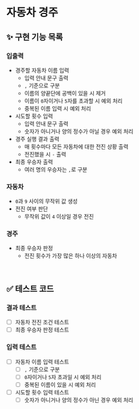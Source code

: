 # 자동차 경주

## ✨ 구현 기능 목록

### 입출력

- 경주할 자동차 이름 입력
  - 입력 안내 문구 출력
  - `,` 기준으로 구분
  - 이름의 양끝단에 공백이 있을 시 제거
  - 이름이 `0`자이거나 `5`자를 초과할 시 예외 처리
  - 중복된 이름 입력 시 예외 처리
- 시도할 횟수 입력
  - 입력 안내 문구 출력
  - 숫자가 아니거나 양의 정수가 아닐 경우 예외 처리
- 경주 실행 결과 출력
  - 매 횟수마다 모든 자동차에 대한 전진 상황 출력
  - 전진했을 시 `-` 출력
- 최종 우승자 출력
  - 여러 명의 우승자는 `,`로 구분

### 자동차

- `0`과 `9` 사이의 무작위 값 생성
- 전진 여부 판단
  - 무작위 값이 `4` 이상일 경우 전진

### 경주

- 최종 우승자 판정
  - 전진 횟수가 가장 많은 하나 이상의 자동차

<br>

## ✅ 테스트 코드

### 결과 테스트

- [ ] 자동차 전진 조건 테스트
- [ ] 최종 우승자 판정 테스트

### 입력 테스트

- [ ] 자동차 이름 입력 테스트
  - [ ] `,` 기준으로 구분
  - [ ] `0`자이거나 `5`자 초과일 시 예외 처리
  - [ ] 중복된 이름이 있을 시 예외 처리
- [ ] 시도할 횟수 입력 테스트
  - [ ] 숫자가 아니거나 양의 정수가 아닌 경우 예외 처리
